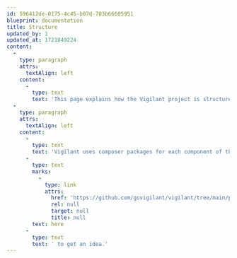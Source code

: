 ```yaml
---
id: 596412de-0175-4c45-b07d-703b66605951
blueprint: documentation
title: Structure
updated_by: 1
updated_at: 1721849224
content:
  -
    type: paragraph
    attrs:
      textAlign: left
    content:
      -
        type: text
        text: 'This page explains how the Vigilant project is structured. '
  -
    type: paragraph
    attrs:
      textAlign: left
    content:
      -
        type: text
        text: 'Vigilant uses composer packages for each component of the project. You can view all the components '
      -
        type: text
        marks:
          -
            type: link
            attrs:
              href: 'https://github.com/govigilant/vigilant/tree/main/packages'
              rel: null
              target: null
              title: null
        text: here
      -
        type: text
        text: ' to get an idea.'
---
```

